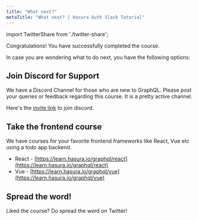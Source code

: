 ```yaml
---
title: "What next?"
metaTitle: "What next? | Hasura Auth Slack Tutorial"
---
```


import TwitterShare from './twitter-share';

Congratulations! You have successfully completed the course.

In case you are wondering what to do next, you have the following options:

## Join Discord for Support
We have a Discord Channel for those who are new to GraphQL. Please post your queries or feedback regarding this course. It is a pretty active channel.

Here's the [invite link](https://discordapp.com/invite/vBPpJkS) to join discord.

## Take the frontend course
We have courses for your favorite frontend frameworks like React, Vue etc using a todo app backend.

- React - [https://learn.hasura.io/graphql/react](https://learn.hasura.io/graphql/react)
- Vue - [https://learn.hasura.io/graphql/vue](https://learn.hasura.io/graphql/vue)

## Spread the word!
Liked the course? 
Do spread the word on Twitter! <TwitterShare />